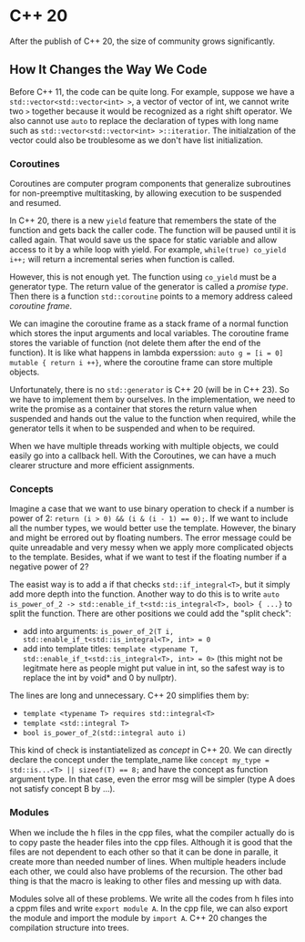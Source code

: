 # C++ 20

After the publish of C++ 20, the size of community grows significantly. 

## How It Changes the Way We Code

Before C++ 11, the code can be quite long. For example, suppose we have a `std::vector<std::vector<int> >`, a vector of vector of int, we cannot write two `>` together because it would be recognized as a right shift operator. We also cannot use `auto` to replace the declaration of types with long name such as `std::vector<std::vector<int> >::iteratior`. The initialzation of the vector could also be troublesome as we don't have list initialization.

### Coroutines

Coroutines are computer program components that generalize subroutines for non-preemptive multitasking, by allowing execution to be suspended and resumed.

In C++ 20, there is a new `yield` feature that remembers the state of the function and gets back the caller code. The function will be paused until it is called again. That would save us the space for static variable and allow access to it by a while loop with yield. For example, `while(true) co_yield i++;` will return a incremental series when function is called.

However, this is not enough yet. The function using `co_yield` must be a generator type. The return value of the generator is called a *promise type*. Then there is a function `std::coroutine` points to a memory address caleed *coroutine frame*.

We can imagine the coroutine frame as a stack frame of a normal function which stores the input arguments and local variables. The coroutine frame stores the variable of function (not delete them after the end of the function). It is like what happens in lambda experssion: `auto g = [i = 0] mutable { return i ++}`, where the coroutine frame can store multiple objects.

Unfortunately, there is no `std::generator` is C++ 20 (will be in C++ 23). So we have to implement them by ourselves. In the implementation, we need to write the promise as a container that stores the return value when suspended and hands out the value to the function when required, while the generator tells it when to be suspended and when to be required.

When we have multiple threads working with multiple objects, we could easily go into a callback hell. With the Coroutines, we can have a much clearer structure and more efficient assignments.

### Concepts

Imagine a case that we want to use binary operation to check if a number is power of 2: `return (i > 0) && (i & (i - 1) == 0);`. If we want to include all the number types, we would better use the template. However, the binary and might be errored out by floating numbers. The error message could be quite unreadable and very messy when we apply more complicated objects to the template. Besides, what if we want to test if the floating number if a negative power of 2?

The easist way is to add a if that checks `std::if_integral<T>`, but it simply add more depth into the function. Another way to do this is to write `auto is_power_of_2 -> std::enable_if_t<std::is_integral<T>, bool> { ...}` to split the function. There are other positions we could add the "split check":

- add into arguments: `is_power_of_2(T i, std::enable_if_t<std::is_integral<T>, int> = 0`
- add into template titles: `template <typename T, std::enable_if_t<std::is_integral<T>, int> = 0>` (this might not be legitmate here as people might put value in int, so the safest way is to replace the int by void* and 0 by nullptr).

The lines are long and unnecessary. C++ 20 simplifies them by:

 - `template <typename T> requires std::integral<T>`
 - `template <std::integral T>`
 - `bool is_power_of_2(std::integral auto i)`

This kind of check is instantiatelized as *concept* in C++ 20. We can directly declare the concept under the template_name like `concept my_type = std::is...<T> || sizeof(T) == 8;` and have the concept as function argument type. In that case, even the error msg will be simpler (type A does not satisfy concept B by ...).

### Modules

When we include the h files in the cpp files, what the compiler actually do is to copy paste the header files into the cpp files. Although it is good that the files are not dependent to each other so that it can be done in paralle, it create more than needed number of lines. When multiple headers include each other, we could also have problems of the recursion. The other bad thing is that the macro is leaking to other files and messing up with data.

Modules solve all of these problems. We write all the codes from h files into a cppm files and write `export module A`. In the cpp file, we can also export the module and import the module by `import A`. C++ 20 changes the compilation structure into trees. 
